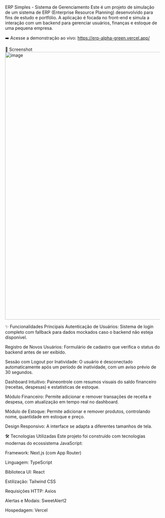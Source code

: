 ERP Simples - Sistema de Gerenciamento
Este é um projeto de simulação de um sistema de ERP (Enterprise Resource Planning) desenvolvido para fins de estudo e portfólio. A aplicação é focada no front-end e simula a interação com um backend para gerenciar usuários, finanças e estoque de uma pequena empresa.

➡️ Acesse a demonstração ao vivo: https://erp-alpha-green.vercel.app/

📸 Screenshot
<img width="1919" height="867" alt="image" src="https://github.com/user-attachments/assets/25c4cf0a-4168-4df7-8eeb-4c80d2f47967" />


✨ Funcionalidades Principais
Autenticação de Usuários: Sistema de login completo com fallback para dados mockados caso o backend não esteja disponível.

Registro de Novos Usuários: Formulário de cadastro que verifica o status do backend antes de ser exibido.

Sessão com Logout por Inatividade: O usuário é desconectado automaticamente após um período de inatividade, com um aviso prévio de 30 segundos.

Dashboard Intuitivo: Paineontrole com resumos visuais do saldo financeiro (receitas, despesas) e estatísticas de estoque.

Módulo Financeiro: Permite adicionar e remover transações de receita e despesa, com atualização em tempo real no dashboard.

Módulo de Estoque: Permite adicionar e remover produtos, controlando nome, quantidade em estoque e preço.

Design Responsivo: A interface se adapta a diferentes tamanhos de tela.

🛠️ Tecnologias Utilizadas
Este projeto foi construído com tecnologias modernas do ecossistema JavaScript:

Framework: Next.js (com App Router)

Linguagem: TypeScript

Biblioteca UI: React

Estilização: Tailwind CSS

Requisições HTTP: Axios

Alertas e Modais: SweetAlert2

Hospedagem: Vercel

